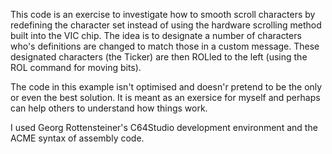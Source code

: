 This code is an exercise to investigate how to smooth scroll characters by redefining the character set instead of using the hardware scrolling method built into the VIC chip. The idea is to designate a number of characters who's definitions are changed to match those in a custom message. These designated characters (the Ticker) are then ROLled to the left (using the ROL command for moving bits). 

The code in this example isn't optimised and doesn'r pretend to be the only or even the best solution. It is meant as an exersice for myself and perhaps can help others to understand how things work.

I used Georg Rottensteiner's C64Studio development environment and the ACME syntax of assembly code.
